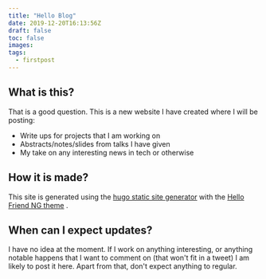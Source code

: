 ```yaml
---
title: "Hello Blog"
date: 2019-12-20T16:13:56Z
draft: false
toc: false
images:
tags:
  - firstpost
---
```


## What is this?
That is a good question.
This is a new website I have created where I will be posting:
* Write ups for projects that I am working on
* Abstracts/notes/slides from talks I have given
* My take on any interesting news in tech or otherwise

## How it is made?
This site is generated using the [hugo static site generator](https://gohugo.io) with the [Hello Friend NG theme](https://github.com/rhazdon/hugo-theme-hello-friend-ng) .

## When can I expect updates?
I have no idea at the moment.
If I work on anything interesting, or anything notable happens that I want to comment on (that won't fit in a tweet) I am likely to post it here.
Apart from that, don't expect anything to regular.

